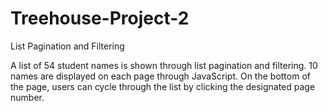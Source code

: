 # Treehouse-Project-2
 List Pagination and Filtering

A list of 54 student names is shown through list pagination and filtering. 10 names are displayed on each page through JavaScript. On the bottom of the page, users can cycle through the list by clicking the designated page number.
